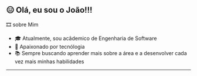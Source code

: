 😑 Olá, eu sou o João!!!
---

🎞 sobre Mim  

- 🎓 Atualmente, sou acâdemico de Engenharia de Software  
- 🚀 Apaixonado por tecnólogia
- 📚 Sempre buscando aprender mais sobre a área e a desenvolver cada vez mais minhas habilidades
---
